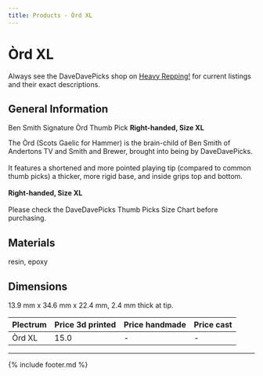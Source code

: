 ```yaml
---
title: Products - Òrd XL
---
```

# Òrd XL

Always see the DaveDavePicks shop on [Heavy Repping!](https://www.heavyrepping.com/shop/store/davedavepicks/) for current listings and their exact descriptions.

## General Information
Ben Smith Signature Òrd Thumb Pick **Right-handed, Size XL**

The Òrd (Scots Gaelic for Hammer) is the brain-child of Ben Smith of Andertons TV and Smith and Brewer, brought into being by DaveDavePicks.<br/><br/>It features a shortened and more pointed playing tip (compared to common thumb picks) a thicker, more rigid base, and inside grips top and bottom.<br/><br/>**Right-handed, Size XL**<br/><br/>Please check the DaveDavePicks Thumb Picks Size Chart before purchasing.

## Materials
resin, epoxy

## Dimensions
13.9 mm x 34.6 mm x 22.4 mm, 2.4 mm thick at tip.

| **Plectrum**                                        | **Price 3d printed**   | **Price handmade**   | **Price cast**   |
|:----------------------------------------------------|:-----------------------|:---------------------|:-----------------|
| Òrd XL                                          | 15.0               | -             | -         |

---

{% include footer.md %}